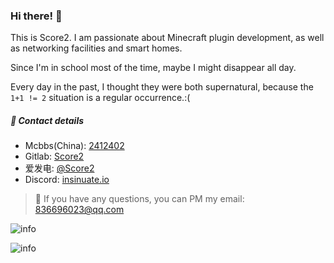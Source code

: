 ### Hi there! 👋
This is Score2.  I am passionate about Minecraft plugin development, as well as networking facilities and smart homes.

Since I'm in school most of the time, maybe I might disappear all day.

Every day in the past, I thought they were both supernatural, because the `1+1 != 2` situation is a regular occurrence.:(

##### 🌟 Contact details
* Mcbbs(China): [2412402](https://www.mcbbs.net/home.php?mod=space&uid=2412402)
* Gitlab: [Score2](https://gitlab.com/Score2)
* 爱发电: [@Score2](https://afdian.net/@Score2)
* Discord: [insinuate.io](https://discord.gg/Fs6fJN3jXj)


> 🙂 If you have any questions, you can PM my email: 836696023@qq.com


![info](https://github-readme-stats.vercel.app/api?username=Score2&count_private=true&show_icons=true&theme=midnight-purple)

![info](https://github-readme-stats.vercel.app/api/top-langs/?username=Score2&layout=default&show_icons=true&theme=midnight-purple)
